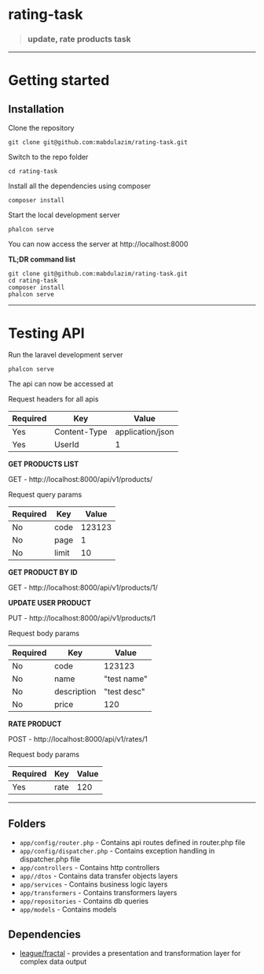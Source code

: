 # rating-task
> ### update, rate products task

----------

# Getting started

## Installation

Clone the repository

    git clone git@github.com:mabdulazim/rating-task.git

Switch to the repo folder

    cd rating-task

Install all the dependencies using composer

    composer install

Start the local development server

    phalcon serve

You can now access the server at http://localhost:8000

**TL;DR command list**

    git clone git@github.com:mabdulazim/rating-task.git
    cd rating-task
    composer install
    phalcon serve

----------

# Testing API

Run the laravel development server

    phalcon serve

The api can now be accessed at

Request headers for all apis

| **Required** 	| **Key**              	| **Value**            	|
|----------	|------------------	|------------------	|
| Yes      	| Content-Type     	| application/json 	|
| Yes      	| UserId 	          | 1                 |


**GET PRODUCTS LIST**

 GET - http://localhost:8000/api/v1/products/

Request query params

| **Required** 	| **Key**              	| **Value**            	|
|----------	|------------------	|------------------	|
| No      	| code     	        | 123123 	          |
| No      	| page 	            | 1                 |
| No      	| limit 	          | 10                |



**GET PRODUCT BY ID**

GET - http://localhost:8000/api/v1/products/1/



**UPDATE USER PRODUCT**

PUT - http://localhost:8000/api/v1/products/1

Request body params

| **Required** 	| **Key**              	| **Value**            	|
|----------	|------------------	|------------------	|
| No      	| code     	        | 123123 	          |
| No      	| name 	            | "test name"       |
| No      	| description 	    | "test desc"       |
| No      	| price       	    | 120               |



**RATE PRODUCT**

 POST - http://localhost:8000/api/v1/rates/1

Request body params

| **Required** 	| **Key**              	| **Value**            	|
|----------	|------------------	|------------------	|
| Yes       | rate        	    | 120               |


----------

## Folders

- `app/config/router.php` - Contains api routes defined in router.php file
- `app/config/dispatcher.php` - Contains exception handling in dispatcher.php file
- `app/controllers` - Contains http controllers
- `app//dtos` - Contains data transfer objects layers
- `app/services` - Contains business logic layers
- `app/transformers` - Contains transformers layers
- `app/repositories` - Contains db queries
- `app/models` - Contains models



## Dependencies

- [league/fractal](https://github.com/thephpleague/fractal) - provides a presentation and transformation layer for complex data output

